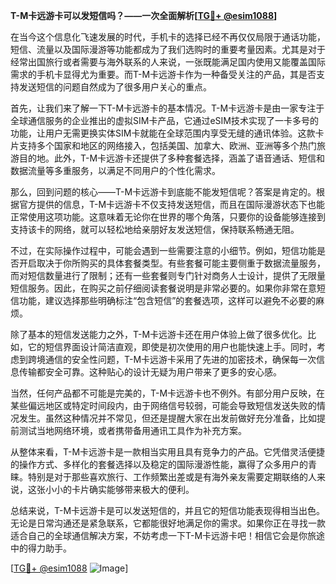 **T-M卡远游卡可以发短信吗？——一次全面解析[[TG💪+ @esim1088](https://t.me/s/esim1088)]**

在当今这个信息化飞速发展的时代，手机卡的选择已经不再仅仅局限于通话功能，短信、流量以及国际漫游等功能都成为了我们选购时的重要考量因素。尤其是对于经常出国旅行或者需要与海外联系的人来说，一张既能满足国内使用又能覆盖国际需求的手机卡显得尤为重要。而T-M卡远游卡作为一种备受关注的产品，其是否支持发送短信的问题自然成为了很多用户关心的重点。

首先，让我们来了解一下T-M卡远游卡的基本情况。T-M卡远游卡是由一家专注于全球通信服务的企业推出的虚拟SIM卡产品，它通过eSIM技术实现了一卡多号的功能，让用户无需更换实体SIM卡就能在全球范围内享受无缝的通讯体验。这款卡片支持多个国家和地区的网络接入，包括美国、加拿大、欧洲、亚洲等多个热门旅游目的地。此外，T-M卡远游卡还提供了多种套餐选择，涵盖了语音通话、短信和数据流量等多重服务，以满足不同用户的个性化需求。

那么，回到问题的核心——T-M卡远游卡到底能不能发短信呢？答案是肯定的。根据官方提供的信息，T-M卡远游卡不仅支持发送短信，而且在国际漫游状态下也能正常使用这项功能。这意味着无论你在世界的哪个角落，只要你的设备能够连接到支持该卡的网络，就可以轻松地给亲朋好友发送短信，保持联系畅通无阻。

不过，在实际操作过程中，可能会遇到一些需要注意的小细节。例如，短信功能是否开启取决于你所购买的具体套餐类型。有些套餐可能主要侧重于数据流量服务，而对短信数量进行了限制；还有一些套餐则专门针对商务人士设计，提供了无限量短信服务。因此，在购买之前仔细阅读套餐说明是非常必要的。如果你非常在意短信功能，建议选择那些明确标注“包含短信”的套餐选项，这样可以避免不必要的麻烦。

除了基本的短信发送能力之外，T-M卡远游卡还在用户体验上做了很多优化。比如，它的短信界面设计简洁直观，即使是初次使用的用户也能快速上手。同时，考虑到跨境通信的安全性问题，T-M卡远游卡采用了先进的加密技术，确保每一次信息传输都安全可靠。这种贴心的设计无疑为用户带来了更多的安心感。

当然，任何产品都不可能是完美的，T-M卡远游卡也不例外。有部分用户反映，在某些偏远地区或特定时间段内，由于网络信号较弱，可能会导致短信发送失败的情况发生。虽然这种情况并不常见，但还是提醒大家在出发前做好充分准备，比如提前测试当地网络环境，或者携带备用通讯工具作为补充方案。

从整体来看，T-M卡远游卡是一款相当实用且具有竞争力的产品。它凭借灵活便捷的操作方式、多样化的套餐选择以及稳定的国际漫游性能，赢得了众多用户的青睐。特别是对于那些喜欢旅行、工作频繁出差或是有海外亲友需要定期联络的人来说，这张小小的卡片确实能够带来极大的便利。

总结来说，T-M卡远游卡是可以发送短信的，并且它的短信功能表现得相当出色。无论是日常沟通还是紧急联系，它都能很好地满足你的需求。如果你正在寻找一款适合自己的全球通信解决方案，不妨考虑一下T-M卡远游卡吧！相信它会是你旅途中的得力助手。

[[TG💪+ @esim1088](https://t.me/s/esim1088) ![Image](https://i.postimg.cc/4NQfJmqS/Snipaste-2025-05-13-00-14-12.png)]